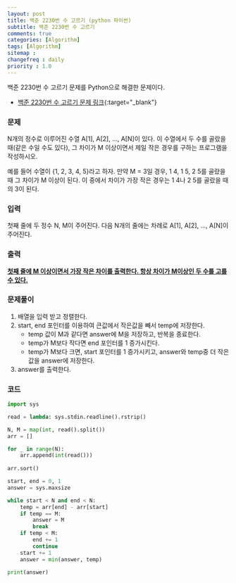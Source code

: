 ```yaml
---
layout: post
title: 백준 2230번 수 고르기 (python 파이썬)
subtitle: 백준 2230번 수 고르기
comments: true
categories: [Algorithm]
tags: [Algorithm]
sitemap :
changefreq : daily
priority : 1.0
---
```

백준 2230번 수 고르기 문제를 Python으로 해결한 문제이다.  

* [백준 2230번 수 고르기 문제 링크](https://www.acmicpc.net/problem/2230){:target="_blank"}


### 문제 
N개의 정수로 이루어진 수열 A[1], A[2], …, A[N]이 있다. 이 수열에서 두 수를 골랐을 때(같은 수일 수도 있다), 그 차이가 M 이상이면서 제일 작은 경우를 구하는 프로그램을 작성하시오.

예를 들어 수열이 {1, 2, 3, 4, 5}라고 하자. 만약 M = 3일 경우, 1 4, 1 5, 2 5를 골랐을 때 그 차이가 M 이상이 된다. 이 중에서 차이가 가장 작은 경우는 1 4나 2 5를 골랐을 때의 3이 된다.


### 입력
첫째 줄에 두 정수 N, M이 주어진다. 다음 N개의 줄에는 차례로 A[1], A[2], …, A[N]이 주어진다.


### 출력
**<u>첫째 줄에 M 이상이면서 가장 작은 차이를 출력한다. 항상 차이가 M이상인 두 수를 고를 수 있다.</u>**


### 문제풀이
1. 배열을 입력 받고 정렬한다.
2. start, end 포인터를 이용하여 큰값에서 작은값을 빼서 temp에 저장한다.
    * temp 값이 M과 같다면 answer에 M을 저장하고, 반복을 종료한다.
    * temp가 M보다 작다면 end 포인터를 1 증가시킨다.
    * temp가 M보다 크면, start 포인터를 1 증가시키고, answer와 temp중 더 작은값을 answer에 저장한다.
3. answer를 출력한다. 


### 코드
```python
import sys

read = lambda: sys.stdin.readline().rstrip()

N, M = map(int, read().split())
arr = []

for _ in range(N):
    arr.append(int(read()))
    
arr.sort()

start, end = 0, 1
answer = sys.maxsize

while start < N and end < N:
    temp = arr[end] - arr[start]
    if temp == M:
        answer = M
        break
    if temp < M:
        end += 1
        continue
    start += 1
    answer = min(answer, temp)

print(answer)
```